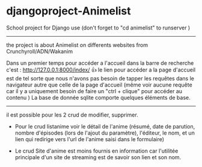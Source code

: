 # djangoproject-Animelist

School project for Django use (don't forget to "cd animelist" to runserver )
************************************************************************************
the project is about Animelist on differents websites from Crunchyroll/ADN/Wakanim

Dans un premier temps pour accéder a l'accueil dans la barre de recherche c'est : 
http://127.0.0.1:8000/index/
👍
le lien pour accéder a la page d'accueil est de tel sorte que nous n'avons pas besoin de tapper les requêtes dans le navigateur autre que celle de la page d'accueil (même voir aucune requête car il y a uniquement besoin de faire un "ctrl + clique" pour accéder au contenu
)
La base de donnée sqlite comporte quelques éléments de base.
************************************************************************************
il est possible pour les 2 crud de modifier, supprimer.

-    Pour le crud listanime voir le détail de l'anime (résumé, date de parution, nombre d'épisodes (lors de l'ajout du paramètre), l'éditeur, le nom, et un lien qui redirige vers l'url de l'anime saisi dans le formulaire)

-   Le crud Site d'anime est moins fournis en information car l'utilitée principale d'un site de streaming est de savoir son lien et son nom.
